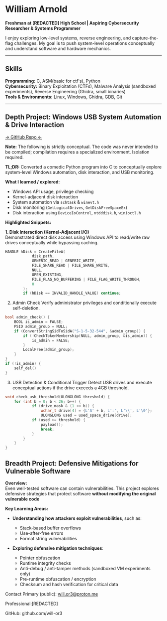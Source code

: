 # William Arnold

**Freshman at [REDACTED] High School | Aspiring Cybersecurity Researcher & Systems Programmer**

I enjoy exploring low-level systems, reverse engineering, and capture-the-flag challenges. My goal is to push system-level operations conceptually and understand software and hardware mechanics.

---

## Skills

**Programming:** C, ASM(basic for ctf's), Python  
**Cybersecurity:** Binary Exploitation (CTFs), Malware Analysis (sandboxed experiments), Reverse Engineering (Ghidra, small binaries)  
**Tools & Environments:** Linux, Windows, Ghidra, GDB, Git

---

## Depth Project: Windows USB System Automation & Drive Interaction
[-> GitHub Repo <-](https://github.com/will-or3/evil_game)

**Note:** The following is strictly conceptual. The code was never intended to be compiled; compilation requires a specialized environment. Isolation required.

**TL;DR:** Converted a comedic Python program into C to conceptually explore system-level Windows automation, disk interaction, and USB monitoring.

**What I learned / explored:**
- Windows API usage, privilege checking
- Kernel-adjacent disk interaction
- System automation via `schtask` & `winevt.h`
- Disk monitoring (`GetLogicalDrives`, `GetDiskFreeSpaceEx`)
- Disk interaction using `DeviceIoControl`, `ntdddisk.h`, `winioctl.h`

**Highlighted Snippets:**

**1. Disk Interaction (Kernel-Adjacent I/O)**  
Demonstrated direct disk access using Windows API to read/write raw drives conceptually while bypassing caching.
```c
HANDLE hDisk = CreateFileA(
            disk_path,
            GENERIC_READ | GENERIC_WRITE,
            FILE_SHARE_READ | FILE_SHARE_WRITE,
            NULL, 
            OPEN_EXISTING,
            FILE_FLAG_NO_BUFFERING | FILE_FLAG_WRITE_THROUGH,
            0
        );
        if (hDisk == INVALID_HANDLE_VALUE) continue;
```
2. Admin Check
Verify administrator privileges and conditionally execute self-deletion.
```c
bool admin_check() {
    BOOL is_admin = FALSE;
    PSID admin_group = NULL;
    if (ConvertStringSidToSidA("S-1-5-32-544", &admin_group)) {
        if (!CheckTokenMembership(NULL, admin_group, &is_admin)) {
            is_admin = FALSE;
        }
        LocalFree(admin_group);
    }
}
if (!is_admin) {
    self_del()
}
```
3. USB Detection & Conditional Trigger
Detect USB drives and execute conceptual actions if the drive exceeds a 4GB threshold.

```c
void check_usb_threshold(ULONGLONG threshold) {
    for (int b = 0; b < 26; b++) {
            if (drive_mask & (1 << b)) {
                wchar_t drive[4] = {L'A' + b, L':', L'\\', L'\0'};
                ULONGLONG used = used_space_drive(drive);
            if (used >= threshold) {
                payload();
                break;
            }
        }
    }
}
```
## Breadth Project: Defensive Mitigations for Vulnerable Software

**Overview:**  
Even well-tested software can contain vulnerabilities. This project explores defensive strategies that protect software **without modifying the original vulnerable code**

**Key Learning Areas:**

- **Understanding how attackers exploit vulnerabilities**, such as:  
  - Stack-based buffer overflows  
  - Use-after-free errors  
  - Format string vulnerabilities

- **Exploring defensive mitigation techniques**:  
  - Pointer obfuscation  
  - Runtime integrity checks  
  - Anti-debug / anti-tamper methods (sandboxed VM experiments only)  
  - Pre-runtime obfuscation / encryption  
  - Checksum and hash verification for critical data


Contact
Primary (public): will.or3@proton.me

Professional:[REDACTED]

GitHub: github.com/will-or3

